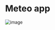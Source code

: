 # Meteo app


![image](https://user-images.githubusercontent.com/77462646/107794270-84a63700-6d57-11eb-85be-b804ef8d461a.png)
